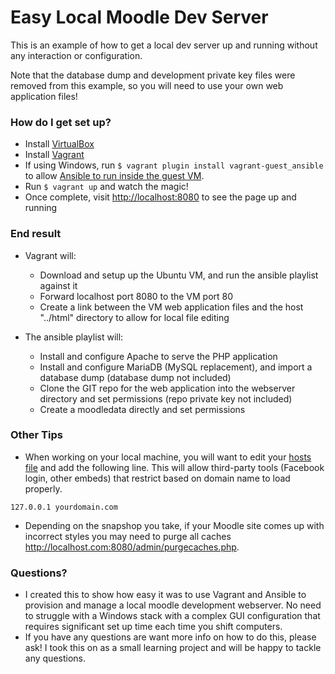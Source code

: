 # Easy Local Moodle Dev Server #

This is an example of how to get a local dev server up and running without any interaction or configuration.

Note that the database dump and development private key files were removed from this example, so you will need to use your own web application files!

### How do I get set up? ###

* Install [VirtualBox](https://www.virtualbox.org)
* Install [Vagrant](https://www.vagrantup.com)
* If using Windows, run `$ vagrant plugin install vagrant-guest_ansible` to allow [Ansible to run inside the guest VM](https://github.com/vovimayhem/vagrant-guest_ansible).
* Run `$ vagrant up` and watch the magic!
* Once complete, visit <http://localhost:8080> to see the page up and running

### End result ###

* Vagrant will:
  * Download and setup up the Ubuntu VM, and run the ansible playlist against it
  * Forward localhost port 8080 to the VM port 80
  * Create a link between the VM web application files and the host "../html" directory to allow for local file editing
  
* The ansible playlist will:
  * Install and configure Apache to serve the PHP application
  * Install and configure MariaDB (MySQL replacement), and import a database dump (database dump not included)
  * Clone the GIT repo for the web application into the webserver directory and set permissions (repo private key not included)
  * Create a moodledata directly and set permissions

### Other Tips ###

* When working on your local machine, you will want to edit your [hosts file](https://www.google.com/?ion=1&espv=2#q=edit%20hosts%20file) and add the following line. This will allow third-party tools (Facebook login, other embeds) that restrict based on domain name to load properly.
```
127.0.0.1 yourdomain.com
```
* Depending on the snapshop you take, if your Moodle site comes up with incorrect styles you may need to purge all caches <http://localhost.com:8080/admin/purgecaches.php>.

### Questions? ###

* I created this to show how easy it was to use Vagrant and Ansible to provision and manage a local moodle development webserver. No need to struggle with a Windows stack with a complex GUI configuration that requires significant set up time each time you shift computers.
* If you have any questions are want more info on how to do this, please ask! I took this on as a small learning project and will be happy to tackle any questions.
